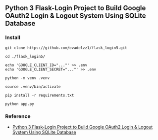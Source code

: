## Python 3 Flask-Login Project to Build Google OAuth2 Login & Logout System Using SQLite Database

### Install

    git clone https://github.com/evadelzz1/flask_login5.git

    cd ./flask_login5/

    echo 'GOOGLE_CLIENT_ID="..."' >> .env
    echo 'GOOGLE_CLIENT_SECRET="..."' >> .env

    python -m venv .venv
    
    source .venv/bin/activate

    pip install -r requirements.txt

    python app.py

### Reference

- [Python 3 Flask-Login Project to Build Google OAuth2 Login & Logout System Using SQLite Database](https://www.youtube.com/watch?v=Z0S0VVVoTpw)
